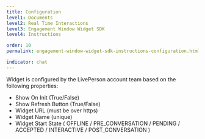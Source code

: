 ```yaml
---
title: Configuration
level1: Documents
level2: Real Time Interactions
level3: Engagement Window Widget SDK
level4: Instructions

order: 10
permalink: engagement-window-widget-sdk-instructions-configuration.html

indicator: chat
---
```


Widget is configured by the LivePerson account team based on the following properties:

  - Show On Init (True/False)
  - Show Refresh Button (True/False)
  - Widget URL (must be over https)
  - Widget Name (unique)
  - Widget Start State ( OFFLINE / PRE_CONVERSATION / PENDING / ACCEPTED / INTERACTIVE / POST_CONVERSATION )

